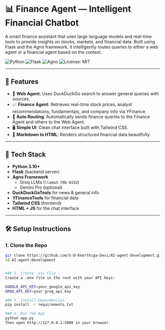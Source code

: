 # 📊 Finance Agent — Intelligent Financial Chatbot

A smart finance assistant that uses large language models and real-time tools to provide insights on stocks, markets, and financial data. Built using Flask and the Agno framework, it intelligently routes queries to either a web agent or a financial agent based on the context.

![Python](https://img.shields.io/badge/Python-3.10+-blue.svg)
![Flask](https://img.shields.io/badge/Flask-API-lightgrey)
![Agno](https://img.shields.io/badge/Powered%20By-Agno-brightgreen)
![License: MIT](https://img.shields.io/badge/License-MIT-yellow.svg)

---

## 🚀 Features

- 🔎 **Web Agent**: Uses DuckDuckGo search to answer general queries with sources.
- 📈 **Finance Agent**: Retrieves real-time stock prices, analyst recommendations, fundamentals, and company info via YFinance.
- 🧠 **Auto Routing**: Automatically sends finance queries to the Finance Agent and others to the Web Agent.
- 🖥️ **Simple UI**: Clean chat interface built with Tailwind CSS.
- 🧾 **Markdown to HTML**: Renders structured financial data beautifully.

---

## 🧠 Tech Stack

- **Python 3.10+**
- **Flask** (backend server)
- **Agno Framework**
  - Groq LLMs (`llama3-70b-8192`)
  - Gemini Pro (optional)
- **DuckDuckGoTools** for news & general info
- **YFinanceTools** for financial data
- **Tailwind CSS** (frontend)
- **HTML + JS** for the chat interface

---

## 🛠️ Setup Instructions

### 1. Clone the Repo

```bash
git clone https://github.com/S-D-Keerthiga-Devi/AI-agent-Development.git
cd AI-agent-Development


### 2. Create .env File
Create a .env file in the root with your API keys:

GOOGLE_API_KEY=your_google_api_key
GROQ_API_KEY=your_groq_api_key

### 3. Install Dependencies
pip install -r requirements.txt

### 4. Run the App
python app.py
Then open http://127.0.0.1:5000 in your browser.
